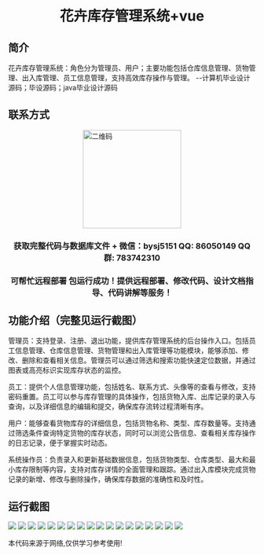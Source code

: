 <p><h1 align="center">花卉库存管理系统+vue</h1></p>

## 简介
花卉库存管理系统：角色分为管理员、用户；主要功能包括仓库信息管理、货物管理、出入库管理、员工信息管理，支持高效库存操作与管理。    --计算机毕业设计源码；毕设源码；java毕业设计源码


## 联系方式
<img src="https://bs-1329754181.cos.ap-shanghai.myqcloud.com/wx.jpg" alt="二维码" style="display: block; margin: 0 auto;" width="200px">
<p><h3 align="center">获取完整代码与数据库文件 + 微信：bysj5151 QQ: 86050149 QQ群: 783742310</h3></p>
<p><h3 align="center">可帮忙远程部署 包运行成功！提供远程部署、修改代码、设计文档指导、代码讲解等服务！</h3></p>

## 功能介绍（完整见运行截图）
管理员：支持登录、注册、退出功能，提供库存管理系统的后台操作入口。包括员工信息管理、仓库信息管理、货物管理和出入库管理等功能模块，能够添加、修改、删除和查看相关信息。管理员可以通过筛选和搜索功能快速定位数据，并通过图表或高亮标识实现库存状态的监控。

员工：提供个人信息管理功能，包括姓名、联系方式、头像等的查看与修改，支持密码重置。员工可以参与库存管理的具体操作，包括货物入库、出库记录的录入与查询，以及详细信息的编辑和提交，确保库存流转过程清晰有序。

用户：能够查看货物库存的详细信息，包括货物名称、类型、库存数量等。支持通过筛选条件查询特定货物的库存状态，同时可以浏览公告信息、查看相关库存操作的日志记录，便于掌握实时动态。

系统操作员：负责录入和更新基础数据信息，包括货物类型、仓库类型、最大和最小库存限制等内容，支持对库存详情的全面管理和跟踪。通过出入库模块完成货物记录的新增、修改与删除操作，确保库存数据的准确性和及时性。


## 运行截图
![](https://bs-1329754181.cos.ap-shanghai.myqcloud.com/ssm/FlowerInventoryManagementSystem/img/001.jpg)
![](https://bs-1329754181.cos.ap-shanghai.myqcloud.com/ssm/FlowerInventoryManagementSystem/img/002.jpg)
![](https://bs-1329754181.cos.ap-shanghai.myqcloud.com/ssm/FlowerInventoryManagementSystem/img/003.jpg)
![](https://bs-1329754181.cos.ap-shanghai.myqcloud.com/ssm/FlowerInventoryManagementSystem/img/004.jpg)
![](https://bs-1329754181.cos.ap-shanghai.myqcloud.com/ssm/FlowerInventoryManagementSystem/img/005.jpg)
![](https://bs-1329754181.cos.ap-shanghai.myqcloud.com/ssm/FlowerInventoryManagementSystem/img/006.jpg)
![](https://bs-1329754181.cos.ap-shanghai.myqcloud.com/ssm/FlowerInventoryManagementSystem/img/007.jpg)
![](https://bs-1329754181.cos.ap-shanghai.myqcloud.com/ssm/FlowerInventoryManagementSystem/img/008.jpg)
![](https://bs-1329754181.cos.ap-shanghai.myqcloud.com/ssm/FlowerInventoryManagementSystem/img/009.jpg)
![](https://bs-1329754181.cos.ap-shanghai.myqcloud.com/ssm/FlowerInventoryManagementSystem/img/010.jpg)
![](https://bs-1329754181.cos.ap-shanghai.myqcloud.com/ssm/FlowerInventoryManagementSystem/img/011.jpg)
![](https://bs-1329754181.cos.ap-shanghai.myqcloud.com/ssm/FlowerInventoryManagementSystem/img/012.jpg)
![](https://bs-1329754181.cos.ap-shanghai.myqcloud.com/ssm/FlowerInventoryManagementSystem/img/013.jpg)
![](https://bs-1329754181.cos.ap-shanghai.myqcloud.com/ssm/FlowerInventoryManagementSystem/img/014.jpg)
![](https://bs-1329754181.cos.ap-shanghai.myqcloud.com/ssm/FlowerInventoryManagementSystem/img/015.jpg)
![](https://bs-1329754181.cos.ap-shanghai.myqcloud.com/ssm/FlowerInventoryManagementSystem/img/016.jpg)
![](https://bs-1329754181.cos.ap-shanghai.myqcloud.com/ssm/FlowerInventoryManagementSystem/img/017.jpg)
![](https://bs-1329754181.cos.ap-shanghai.myqcloud.com/ssm/FlowerInventoryManagementSystem/img/018.jpg)

<p>本代码来源于网络,仅供学习参考使用!</p>
